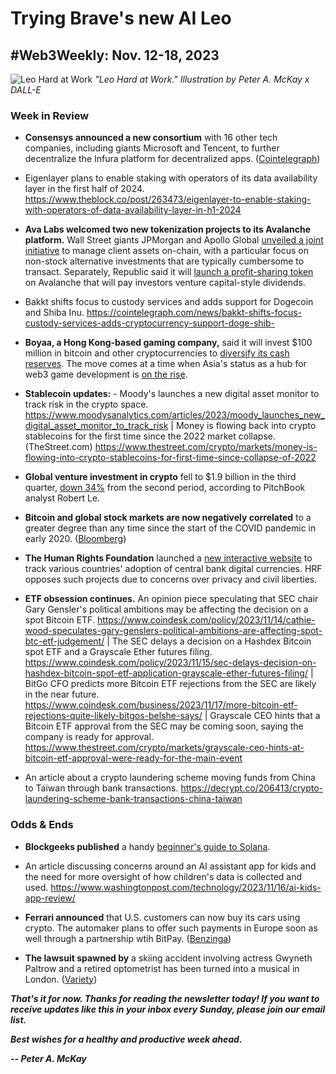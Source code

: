 # Trying Brave's new AI Leo
## #Web3Weekly: Nov. 12-18, 2023

![Leo Hard at Work](https://w3w.news/img/leo-hard-at-work-final.jpg)
*"Leo Hard at Work." Illustration by Peter A. McKay x DALL-E*

<!-- Lead item: ~400 words. Using Leo to work on the newsletter -->

### Week in Review

- **Consensys announced a new consortium** with 16 other tech companies, including giants Microsoft and Tencent, to further decentralize the Infura platform for decentralized apps. ([Cointelegraph](https://cointelegraph.com/news/microsoft-tencent-infura-network-partnership))

- Eigenlayer plans to enable staking with operators of its data availability layer in the first half of 2024. https://www.theblock.co/post/263473/eigenlayer-to-enable-staking-with-operators-of-data-availability-layer-in-h1-2024

- **Ava Labs welcomed two new tokenization projects to its Avalanche platform.** Wall Street giants JPMorgan and Apollo Global [unveiled a joint initiative](https://finance.yahoo.com/news/jpmorgan-apollo-global-unveil-blockchain-051756777.html) to manage client assets on-chain, with a particular focus on non-stock alternative investments that are typically cumbersome to transact. Separately, Republic said it will [launch a profit-sharing token](https://www.coindesk.com/business/2023/11/17/republics-profit-sharing-token-on-avalanche-will-pay-investors-vc-dividends/) on Avalanche that will pay investors venture capital-style dividends.

- Bakkt shifts focus to custody services and adds support for Dogecoin and Shiba Inu. https://cointelegraph.com/news/bakkt-shifts-focus-custody-services-adds-cryptocurrency-support-doge-shib-

- **Boyaa, a Hong Kong-based gaming company,** said it will invest $100 million in bitcoin and other cryptocurrencies to [diversify its cash reserves](https://www.thestreet.com/crypto/markets/leading-chinese-games-company-is-allocating-100-million-to-bitcoin-crypto). The move comes at a time when Asia's status as a hub for web3 game development is [on the rise](https://venturebeat.com/games/game7-says-asia-is-a-hub-for-web3-game-development-while-u-s-dominates-funding/).

- **Stablecoin updates:** - Moody's launches a new digital asset monitor to track risk in the crypto space. https://www.moodysanalytics.com/articles/2023/moody_launches_new_digital_asset_monitor_to_track_risk | Money is flowing back into crypto stablecoins for the first time since the 2022 market collapse. (TheStreet.com) https://www.thestreet.com/crypto/markets/money-is-flowing-into-crypto-stablecoins-for-first-time-since-collapse-of-2022

- **Global venture investment in crypto** fell to $1.9 billion in the third quarter, [down 34%](https://www.youtube.com/watch?v=LjSbkKF_m_c&pp=ygUQYmxvb21iZXJnIGNyeXB0bw%3D%3D) from the second period, according to PitchBook analyst Robert Le.

- **Bitcoin and global stock markets are now negatively correlated** to a greater degree than any time since the start of the COVID pandemic in early 2020. ([Bloomberg](https://www.msn.com/en-us/money/markets/bitcoin-stocks-correlation-now-most-negative-since-covid-s-onset/ar-AA1jXLc2))

- **The Human Rights Foundation** launched a [new interactive website](https://cbdctracker.hrf.org/home) to track various countries' adoption of central bank digital currencies. HRF opposes such projects due to concerns over privacy and civil liberties.

- **ETF obsession continues.** An opinion piece speculating that SEC chair Gary Gensler's political ambitions may be affecting the decision on a spot Bitcoin ETF. https://www.coindesk.com/policy/2023/11/14/cathie-wood-speculates-gary-genslers-political-ambitions-are-affecting-spot-btc-etf-judgement/ | The SEC delays a decision on a Hashdex Bitcoin spot ETF and a Grayscale Ether futures filing. https://www.coindesk.com/policy/2023/11/15/sec-delays-decision-on-hashdex-bitcoin-spot-etf-application-grayscale-ether-futures-filing/ | BitGo CFO predicts more Bitcoin ETF rejections from the SEC are likely in the near future. https://www.coindesk.com/business/2023/11/17/more-bitcoin-etf-rejections-quite-likely-bitgos-belshe-says/ | Grayscale CEO hints that a Bitcoin ETF approval from the SEC may be coming soon, saying the company is ready for approval. https://www.thestreet.com/crypto/markets/grayscale-ceo-hints-at-bitcoin-etf-approval-were-ready-for-the-main-event

- An article about a crypto laundering scheme moving funds from China to Taiwan through bank transactions. https://decrypt.co/206413/crypto-laundering-scheme-bank-transactions-china-taiwan

### Odds & Ends

- **Blockgeeks published** a handy [beginner's guide to Solana](https://blockgeeks.com/guides/how-solana-works-a-beginners-guide/).

- An article discussing concerns around an AI assistant app for kids and the need for more oversight of how children's data is collected and used. https://www.washingtonpost.com/technology/2023/11/16/ai-kids-app-review/

- **Ferrari announced** that U.S. customers can now buy its cars using crypto. The automaker plans to offer such payments in Europe soon as well through a partnership wtih BitPay. ([Benzinga](https://www.benzinga.com/markets/equities/23/10/35254672/ferrari-joins-crypto-race-begins-accepting-digital-payments-in-us))

- **The lawsuit spawned by** a skiing accident involving actress Gwyneth Paltrow and a retired optometrist has been turned into a musical in London. ([Variety](https://variety.com/2023/theater/global/gwyneth-paltrow-ski-trial-musical-london-gwyneth-goes-skiing-1235791222/))

<!-- Boilerplate needs re-working. This is version from last week... -->

_**That's it for now. Thanks for reading the newsletter today! If you want to receive updates like this in your inbox every Sunday, please join our email list.**_

<!--Move this content to standing editorial policy page on the website.     _**Note: #Web3Weekly content is intended for journalistic purposes only, not as investment advice. Always [DYOR](https://www.urbandictionary.com/define.php?term=DYOR) and consult appropriate financial professionals before making investment decisions.**_ -->

_**Best wishes for a healthy and productive week ahead.**_  

_**-- Peter A. McKay**_  
